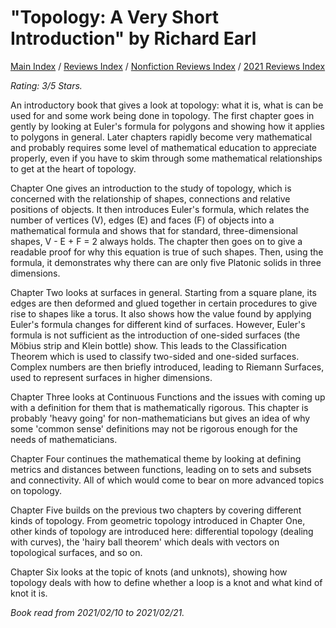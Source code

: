 # "Topology: A Very Short Introduction" by Richard Earl

[Main Index](../../../README.md) / [Reviews Index](../../README.md) / [Nonfiction Reviews Index](../README.md) / [2021 Reviews Index](README.md)

*Rating: 3/5 Stars.*

An introductory book that gives a look at topology: what it is, what is can be used for and some work being done in topology. The first chapter goes in gently by looking at Euler's formula for polygons and showing how it applies to polygons in general. Later chapters rapidly become very mathematical and probably requires some level of mathematical education to appreciate properly, even if you have to skim through some mathematical relationships to get at the heart of topology.

Chapter One gives an introduction to the study of topology, which is concerned with the relationship of shapes, connections and relative positions of objects. It then introduces Euler's formula, which relates the number of vertices (V), edges (E) and faces (F) of objects into a mathematical formula and shows that for standard, three-dimensional shapes, V - E + F = 2 always holds. The chapter then goes on to give a readable proof for why this equation is true of such shapes. Then, using the formula, it demonstrates why there can are only five Platonic solids in three dimensions.

Chapter Two looks at surfaces in general. Starting from a square plane, its edges are then deformed and glued together in certain procedures to give rise to shapes like a torus. It also shows how the value found by applying Euler's formula changes for different kind of surfaces. However, Euler's formula is not sufficient as the introduction of one-sided surfaces (the Möbius strip and Klein bottle) show. This leads to the Classification Theorem which is used to classify two-sided and one-sided surfaces. Complex numbers are then briefly introduced, leading to Riemann Surfaces, used to represent surfaces in higher dimensions.

Chapter Three looks at Continuous Functions and the issues with coming up with a definition for them that is mathematically rigorous. This chapter is probably 'heavy going' for non-mathematicians but gives an idea of why some 'common sense' definitions may not be rigorous enough for the needs of mathematicians.

Chapter Four continues the mathematical theme by looking at defining metrics and distances between functions, leading on to sets and subsets and connectivity. All of which would come to bear on more advanced topics on topology.

Chapter Five builds on the previous two chapters by covering different kinds of topology. From geometric topology introduced in Chapter One, other kinds of topology are introduced here: differential topology (dealing with curves), the 'hairy ball theorem' which deals with vectors on topological surfaces, and so on.

Chapter Six looks at the topic of knots (and unknots), showing how topology deals with how to define whether a loop is a knot and what kind of knot it is.

*Book read from 2021/02/10 to 2021/02/21.*
